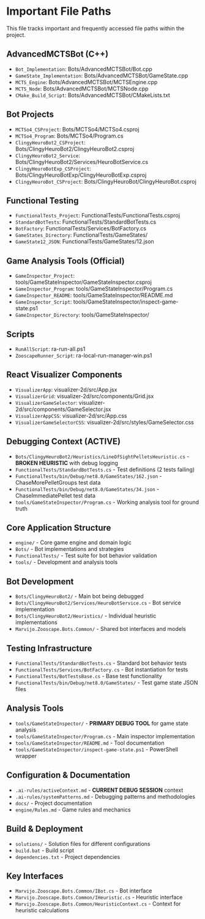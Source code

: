 # Important File Paths

This file tracks important and frequently accessed file paths within the project.

## AdvancedMCTSBot (C++)

- `Bot_Implementation`: Bots/AdvancedMCTSBot/Bot.cpp
- `GameState_Implementation`: Bots/AdvancedMCTSBot/GameState.cpp
- `MCTS_Engine`: Bots/AdvancedMCTSBot/MCTSEngine.cpp
- `MCTS_Node`: Bots/AdvancedMCTSBot/MCTSNode.cpp
- `CMake_Build_Script`: Bots/AdvancedMCTSBot/CMakeLists.txt

## Bot Projects

- `MCTSo4_CSProject`: Bots/MCTSo4/MCTSo4.csproj
- `MCTSo4_Program`: Bots/MCTSo4/Program.cs
- `ClingyHeuroBot2_CSProject`: Bots/ClingyHeuroBot2/ClingyHeuroBot2.csproj
- `ClingyHeuroBot2_Service`: Bots/ClingyHeuroBot2/Services/HeuroBotService.cs
- `ClingyHeuroBotExp_CSProject`: Bots/ClingyHeuroBotExp/ClingyHeuroBotExp.csproj
- `ClingyHeuroBot_CSProject`: Bots/ClingyHeuroBot/ClingyHeuroBot.csproj

## Functional Testing

- `FunctionalTests_Project`: FunctionalTests/FunctionalTests.csproj
- `StandardBotTests`: FunctionalTests/StandardBotTests.cs
- `BotFactory`: FunctionalTests/Services/BotFactory.cs
- `GameStates_Directory`: FunctionalTests/GameStates/
- `GameState12_JSON`: FunctionalTests/GameStates/12.json

## Game Analysis Tools (Official)

- `GameInspector_Project`: tools/GameStateInspector/GameStateInspector.csproj
- `GameInspector_Program`: tools/GameStateInspector/Program.cs
- `GameInspector_README`: tools/GameStateInspector/README.md
- `GameInspector_Script`: tools/GameStateInspector/inspect-game-state.ps1
- `GameInspector_Directory`: tools/GameStateInspector/

## Scripts

- `RunAllScript`: ra-run-all.ps1
- `ZooscapeRunner_Script`: ra-local-run-manager-win.ps1

## React Visualizer Components

- `VisualizerApp`: visualizer-2d/src/App.jsx
- `VisualizerGrid`: visualizer-2d/src/components/Grid.jsx
- `VisualizerGameSelector`: visualizer-2d/src/components/GameSelector.jsx
- `VisualizerAppCSS`: visualizer-2d/src/App.css
- `VisualizerGameSelectorCSS`: visualizer-2d/src/styles/GameSelector.css

## Debugging Context (ACTIVE)
- `Bots/ClingyHeuroBot2/Heuristics/LineOfSightPelletsHeuristic.cs` - **BROKEN HEURISTIC** with debug logging
- `FunctionalTests/StandardBotTests.cs` - Test definitions (2 tests failing)
- `FunctionalTests/bin/Debug/net8.0/GameStates/162.json` - ChaseMorePelletGroups test data
- `FunctionalTests/bin/Debug/net8.0/GameStates/34.json` - ChaseImmediatePellet test data
- `tools/GameStateInspector/Program.cs` - Working analysis tool for ground truth

## Core Application Structure
- `engine/` - Core game engine and domain logic
- `Bots/` - Bot implementations and strategies
- `FunctionalTests/` - Test suite for bot behavior validation
- `tools/` - Development and analysis tools

## Bot Development
- `Bots/ClingyHeuroBot2/` - Main bot being debugged
- `Bots/ClingyHeuroBot2/Services/HeuroBotService.cs` - Bot service implementation
- `Bots/ClingyHeuroBot2/Heuristics/` - Individual heuristic implementations
- `Marvijo.Zooscape.Bots.Common/` - Shared bot interfaces and models

## Testing Infrastructure
- `FunctionalTests/StandardBotTests.cs` - Standard bot behavior tests
- `FunctionalTests/Services/BotFactory.cs` - Bot instantiation for tests
- `FunctionalTests/BotTestsBase.cs` - Base test functionality
- `FunctionalTests/bin/Debug/net8.0/GameStates/` - Test game state JSON files

## Analysis Tools
- `tools/GameStateInspector/` - **PRIMARY DEBUG TOOL** for game state analysis
- `tools/GameStateInspector/Program.cs` - Main inspector implementation
- `tools/GameStateInspector/README.md` - Tool documentation
- `tools/GameStateInspector/inspect-game-state.ps1` - PowerShell wrapper

## Configuration & Documentation
- `.ai-rules/activeContext.md` - **CURRENT DEBUG SESSION** context
- `.ai-rules/systemPatterns.md` - Debugging patterns and methodologies
- `docs/` - Project documentation
- `engine/Rules.md` - Game rules and mechanics

## Build & Deployment
- `solutions/` - Solution files for different configurations
- `build.bat` - Build script
- `dependencies.txt` - Project dependencies

## Key Interfaces
- `Marvijo.Zooscape.Bots.Common/IBot.cs` - Bot interface
- `Marvijo.Zooscape.Bots.Common/IHeuristic.cs` - Heuristic interface
- `Marvijo.Zooscape.Bots.Common/HeuristicContext.cs` - Context for heuristic calculations